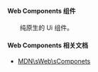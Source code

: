 #### Web Components 组件

&emsp;&emsp;纯原生的 Ui 组件。

#### Web Components 相关文档

- [MDN\sWeb\sComponets](https://developer.mozilla.org/zh-CN/docs/Web/Web_Components)
